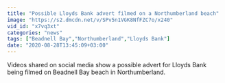 ```yaml
---
title: "Possible Lloyds Bank advert filmed on a Northumberland beach"
image: "https://s2.dmcdn.net/v/SPv5n1VGK8NfFZC7o/x240"
vid_id: "x7vq3xt"
categories: "news"
tags: ["Beadnell Bay","Northumberland","Lloyds Bank"]
date: "2020-08-28T13:45:09+03:00"
---
```

Videos shared on social media show a possible advert for Lloyds Bank being filmed on Beadnell Bay beach in Northumberland.
